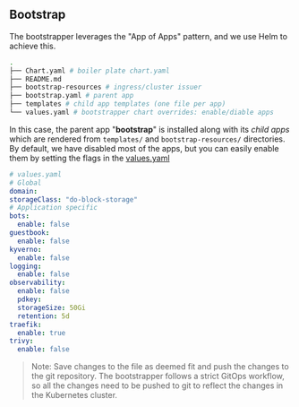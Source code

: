 ## Bootstrap

The bootstrapper leverages the "App of Apps" pattern, and we use Helm to achieve this. 

```bash
.
├── Chart.yaml # boiler plate chart.yaml
├── README.md 
├── bootstrap-resources # ingress/cluster issuer
├── bootstrap.yaml # parent app 
├── templates # child app templates (one file per app)
└── values.yaml # bootstrapper chart overrides: enable/diable apps
```

In this case, the parent app "**bootstrap**" is installed along with its *child apps* which are rendered from `templates/` and `bootstrap-resources/` directories. 
By default, we have disabled most of the apps, but you can easily enable them by setting the flags in the [values.yaml](./values.yaml) 

```yaml
# values.yaml
# Global
domain: 
storageClass: "do-block-storage"
# Application specific
bots:
  enable: false
guestbook:
  enable: false
kyverno:
  enable: false  
logging:
  enable: false
observability:
  enable: false
  pdkey:
  storageSize: 50Gi
  retention: 5d
traefik:
  enable: true  
trivy:
  enable: false
```
> Note: Save changes to the file as deemed fit and push the changes to the git repository. The bootstrapper follows a strict GitOps workflow, so all the changes need to be pushed to git to reflect the changes in the Kubernetes cluster.
